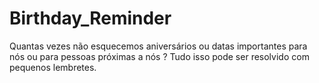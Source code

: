 # Birthday_Reminder
Quantas vezes não esquecemos aniversários ou datas importantes para nós ou para pessoas próximas a nós ? Tudo isso pode ser resolvido com pequenos lembretes. 
